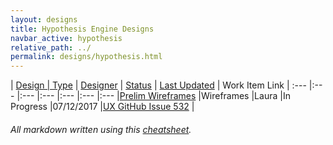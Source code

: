 ```yaml
---
layout: designs
title: Hypothesis Engine Designs
navbar_active: hypothesis
relative_path: ../
permalink: designs/hypothesis.html
---
```


| <a href="javascript:SortTable(0);" id="designTableTitle" class="sort">Design | <a href="javascript:SortTable(1);" id="designTableType" class="sort">Type</a> | <a href="javascript:SortTable(2);" id="designTableDesigner" class="sort">Designer</a> | <a href="javascript:SortTable(3);" id="designTableStatus" class="sort">Status<a/> | <a href="javascript:SortTable(4, 'D', 'mdy');" id="designTableUpdate" class="sort">Last Updated</a> | <span id="designTableWILinks">Work Item Link</span>
| :---                                              |:---                   |:---           |:---               |:---               |:---                                                                                                      |:---
|[Prelim Wireframes](https://redhat.invisionapp.com/share/XMCK7FO6R#/243441828_Access_Hypothesis)                |Wireframes              |Laura         |In Progress      |07/12/2017         |[UX GitHub Issue 532](https://github.com/fabric8-ui/fabric8-ux/issues/532)      |

###### All markdown written using this [cheatsheet](https://github.com/adam-p/markdown-here/wiki/Markdown-Cheatsheet).
